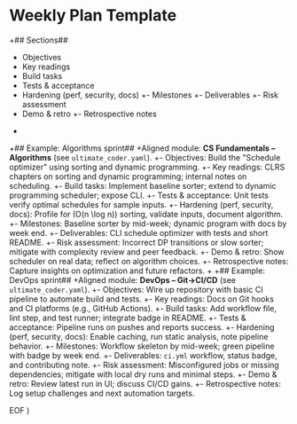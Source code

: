 # Weekly Plan Template
 
+## Sections##
 - Objectives
 - Key readings
 - Build tasks
 - Tests & acceptance
 - Hardening (perf, security, docs)
+- Milestones
+- Deliverables
+- Risk assessment
 - Demo & retro
+- Retrospective notes
+
+## Example: Algorithms sprint##
+Aligned module: **CS Fundamentals – Algorithms** (see `ultimate_coder.yaml`).
+- Objectives: Build the "Schedule optimizer" using sorting and dynamic programming.
+- Key readings: CLRS chapters on sorting and dynamic programming; internal notes on scheduling.
+- Build tasks: Implement baseline sorter; extend to dynamic programming scheduler; expose CLI.
+- Tests & acceptance: Unit tests verify optimal schedules for sample inputs.
+- Hardening (perf, security, docs): Profile for \(O(n \log n)\) sorting, validate inputs, document algorithm.
+- Milestones: Baseline sorter by mid-week; dynamic program with docs by week end.
+- Deliverables: CLI schedule optimizer with tests and short README.
+- Risk assessment: Incorrect DP transitions or slow sorter; mitigate with complexity review and peer feedback.
+- Demo & retro: Show scheduler on real data; reflect on algorithm choices.
+- Retrospective notes: Capture insights on optimization and future refactors.
+
+## Example: DevOps sprint##
+Aligned module: **DevOps – Git→CI/CD** (see `ultimate_coder.yaml`).
+- Objectives: Wire up repository with basic CI pipeline to automate build and tests.
+- Key readings: Docs on Git hooks and CI platforms (e.g., GitHub Actions).
+- Build tasks: Add workflow file, lint step, and test runner; integrate badge in README.
+- Tests & acceptance: Pipeline runs on pushes and reports success.
+- Hardening (perf, security, docs): Enable caching, run static analysis, note pipeline behavior.
+- Milestones: Workflow skeleton by mid-week; green pipeline with badge by week end.
+- Deliverables: `ci.yml` workflow, status badge, and contributing note.
+- Risk assessment: Misconfigured jobs or missing dependencies; mitigate with local dry runs and minimal steps.
+- Demo & retro: Review latest run in UI; discuss CI/CD gains.
+- Retrospective notes: Log setup challenges and next automation targets.
 
EOF
)
